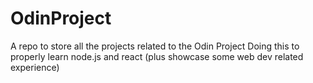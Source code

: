 # OdinProject
A repo to store all the projects related to the Odin Project
Doing this to properly learn node.js and react (plus showcase some web dev related experience)
